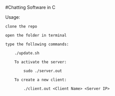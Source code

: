 #Chatting Software in C

Usage:

	clone the repo
	
	open the folder in terminal

	type the following commands:
		
		./update.sh

		To activate the server:
			
			sudo ./server.out

		To create a new client:
			
			./client.out <Client Name> <Server IP>



	
